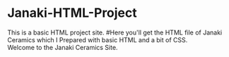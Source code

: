 # Janaki-HTML-Project
This is a basic HTML project site.
#Here you'll get the HTML file of Janaki Ceramics which I Prepared with basic HTML and a bit of CSS.
<br>
Welcome to the Janaki Ceramics Site.
